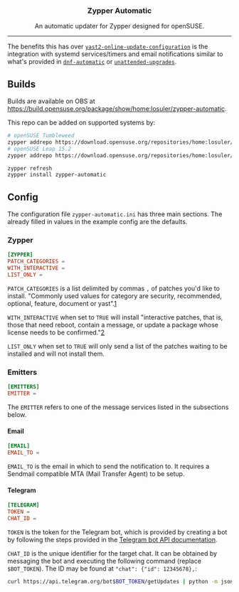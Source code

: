 <div align="center">
<p align="center">
  <a href="https://gitlab.com/losuler/zypper-automatic">
  </a>

  <p align="center">
    <h3 align="center">Zypper Automatic</h3>
    <p align="center">
      An automatic updater for Zypper designed for openSUSE.
    </p>
  </p>
</p>
</div>

<hr />

The benefits this has over [`yast2-online-update-configuration`](https://github.com/yast/yast-online-update-configuration) is the integration with systemd services/timers and email notifications similar to what's provided in [`dnf-automatic`](https://dnf.readthedocs.io/en/latest/automatic.html) or [`unattended-upgrades`](https://wiki.debian.org/UnattendedUpgrades).

## Builds

Builds are available on OBS at https://build.opensuse.org/package/show/home:losuler/zypper-automatic.

This repo can be added on supported systems by:

```bash
# openSUSE Tumbleweed
zypper addrepo https://download.opensuse.org/repositories/home:losuler/openSUSE_Tumbleweed/home:losuler.repo
# openSUSE Leap 15.2
zypper addrepo https://download.opensuse.org/repositories/home:losuler/openSUSE_Leap_15.2/home:losuler.repo

zypper refresh
zypper install zypper-automatic
```

## Config

The configuration file `zypper-automatic.ini` has three main sections. The already filled in values in the example config are the defaults.

### Zypper

```toml
[ZYPPER]
PATCH_CATEGORIES =
WITH_INTERACTIVE =
LIST_ONLY =
```

`PATCH_CATEGORIES` is a list delimited by commas `,` of patches you'd like to install. "Commonly used values for category are security, recommended, optional, feature, document or yast".[1]

`WITH_INTERACTIVE` when set to `TRUE` will install "interactive patches, that is, those that need reboot, contain a message, or update a package whose license needs to be confirmed."[2]

`LIST_ONLY` when set to `TRUE` will only send a list of the patches waiting to be installed and will not install them.

[1]: https://en.opensuse.org/SDB:Zypper_manual#CONCEPTS
[2]: https://en.opensuse.org/SDB:Zypper_manual#COMMANDS

### Emitters

```toml
[EMITTERS]
EMITTER =
```

The `EMITTER` refers to one of the message services listed in the subsections below.

#### Email

```toml
[EMAIL]
EMAIL_TO =
```

`EMAIL_TO` is the email in which to send the notification to. It requires a Sendmail compatible MTA (Mail Transfer Agent) to be setup.

#### Telegram

```toml
[TELEGRAM]
TOKEN =
CHAT_ID =
```

`TOKEN` is the token for the Telegram bot, which is provided by creating a bot by following the steps provided in the [Telegram bot API documentation](https://core.telegram.org/bots#3-how-do-i-create-a-bot).

`CHAT_ID` is the unique identifier for the target chat. It can be obtained by messaging the bot and executing the following command (replace `$BOT_TOKEN`). The ID may be found at `"chat": {"id": 12345678},`:

```sh
curl https://api.telegram.org/bot$BOT_TOKEN/getUpdates | python -m json.tool
```
